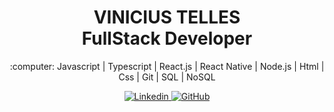 <h1 align="center">VINICIUS TELLES <br> FullStack Developer </h1>
<p align="center">:computer: Javascript | Typescript | React.js | React Native | Node.js | Html | Css | Git | SQL | NoSQL </p>
<p align="center">
  <a href="https://www.linkedin.com/in/vinicius-telles-984301a6/">
    <img src="https://img.shields.io/static/v1?label=&message=Linkedin&?style=plastic&logo=LinkeDin&labelColor=blue&color=blue" alt="Linkedin" />
  </a>
  <a href="https://github.com/IceHower?tab=repositories">
    <img src="https://img.shields.io/static/v1?label=&message=GitHub&?style=plastic&logo=Github&color=404040" alt="GitHub" />
  </a>
</p>
